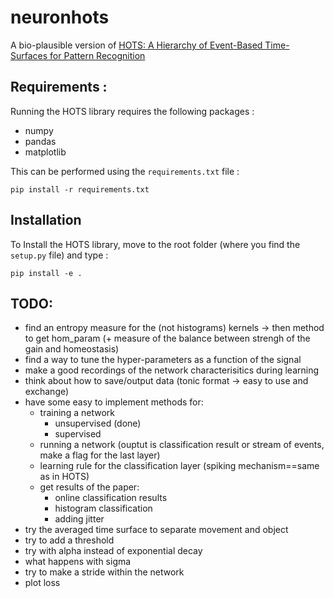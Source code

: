 # neuronhots

A bio-plausible version of [HOTS: A Hierarchy of Event-Based Time-Surfaces for Pattern Recognition](https://ieeexplore.ieee.org/abstract/document/7508476)

## Requirements :
Running the HOTS library requires the following packages :

* numpy
* pandas
* matplotlib

This can be performed using the `requirements.txt` file :
```
pip install -r requirements.txt
```


## Installation


To Install the HOTS library, move to the root folder (where you find the `setup.py` file) and type :
```
pip install -e .
```

## TODO:
- find an entropy measure for the (not histograms) kernels -> then method to get hom_param (+ measure of the balance between strengh of the gain and homeostasis)
- find a way to tune the hyper-parameters as a function of the signal
- make a good recordings of the network characterisitics during learning
- think about how to save/output data (tonic format -> easy to use and exchange)
- have some easy to implement methods for:
    - training a network
        - unsupervised (done)
        - supervised
    - running a network (ouptut is classification result or stream of events, make a flag for the last layer)
    - learning rule for the classification layer (spiking mechanism==same as in HOTS)
    - get results of the paper:
        - online classification results
        - histogram classification 
        - adding jitter
- try the averaged time surface to separate movement and object
- try to add a threshold
- try with alpha instead of exponential decay
- what happens with sigma
- try to make a stride within the network
- plot loss



